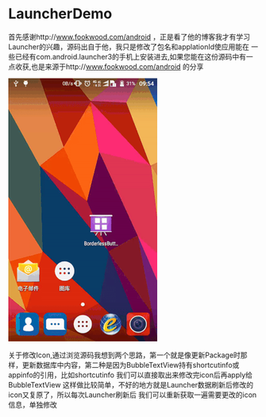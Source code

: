 # LauncherDemo
首先感谢http://www.fookwood.com/android ，正是看了他的博客我才有学习Launcher的兴趣，源码出自于他，我只是修改了包名和applationId使应用能在
一些已经有com.android.launcher3的手机上安装进去,如果您能在这份源码中有一点收获,也是来源于http://www.fookwood.com/android 的分享 

![image](https://github.com/jushenziao/LauncherDemo/blob/master/changeicon.gif)

关于修改Icon,通过浏览源码我想到两个思路，第一个就是像更新Package时那样，更新数据库中内容，第二种是因为BubbleTextView持有shortcutinfo或appinfo的引用，比如shortcutinfo 我们可以直接取出来修改完icon后再apply给BubbleTextView 这样做比较简单，不好的地方就是Launcher数据刷新后修改的icon又复原了，所以每次Launcher刷新后 我们可以重新获取一遍需要更改的icon信息，单独修改
